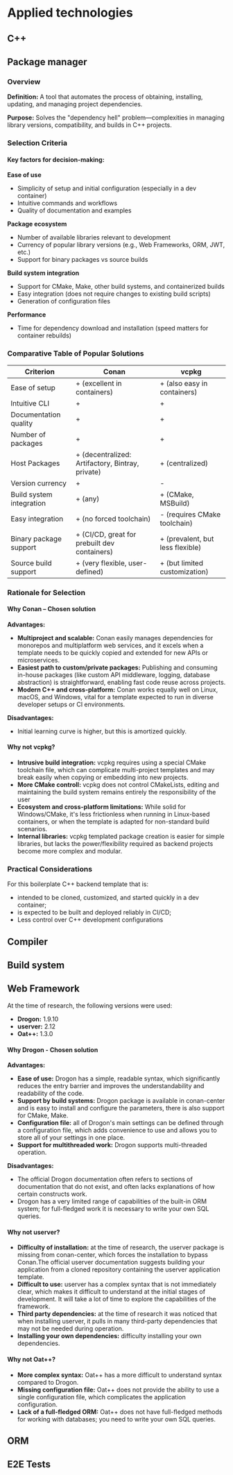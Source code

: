 # Applied technologies

## C++

## Package manager

### Overview

**Definition:** A tool that automates the process of obtaining, installing, updating, and managing project dependencies.

**Purpose:** Solves the "dependency hell" problem—complexities in managing library versions, compatibility, and builds in C++ projects.

### Selection Criteria

#### Key factors for decision-making:

**Ease of use**
- Simplicity of setup and initial configuration (especially in a dev container)
- Intuitive commands and workflows
- Quality of documentation and examples

**Package ecosystem**
- Number of available libraries relevant to development
- Currency of popular library versions (e.g., Web Frameworks, ORM, JWT, etc.)
- Support for binary packages vs source builds

**Build system integration**
- Support for CMake, Make, other build systems, and containerized builds
- Easy integration (does not require changes to existing build scripts)
- Generation of configuration files

**Performance**
- Time for dependency download and installation (speed matters for container rebuilds)

### Comparative Table of Popular Solutions

| Criterion                | **Conan**                   | **vcpkg**                    |
|--------------------------|-----------------------------|------------------------------|
| Ease of setup            | + (excellent in containers) | + (also easy in containers)  |
| Intuitive CLI            | +                           | +                            |
| Documentation quality    | +                           | +                            |
| Number of packages       | +                           | +                            |
| Host Packages            | + (decentralized: Artifactory, Bintray, private)| + (centralized) |
| Version currency         | +                           | -                            |
| Build system integration | + (any)                     | + (CMake, MSBuild)           |
| Easy integration         | + (no forced toolchain)     | - (requires CMake toolchain) |
| Binary package support   | + (CI/CD, great for prebuilt dev containers)  | + (prevalent, but less flexible) |
| Source build support     | + (very flexible, user-defined) | + (but limited customization)  |

### Rationale for Selection

#### Why Conan – Chosen solution

**Advantages:**
- **Multiproject and scalable:** Conan easily manages dependencies for monorepos and multiplatform web services, and it excels when a template needs to be quickly copied and extended for new APIs or microservices.
- **Easiest path to custom/private packages:** Publishing and consuming in-house packages (like custom API middleware, logging, database abstraction) is straightforward, enabling fast code reuse across projects.
- **Modern C++ and cross-platform:** Conan works equally well on Linux, macOS, and Windows, vital for a template expected to run in diverse developer setups or CI environments.

**Disadvantages:**
- Initial learning curve is higher, but this is amortized quickly.

#### Why not vcpkg?

- **Intrusive build integration:** vcpkg requires using a special CMake toolchain file, which can complicate multi-project templates and may break easily when copying or embedding into new projects.
- **More CMake controll:** vcpkg does not control CMakeLists, editing and maintaining the build system remains entirely the responsibility of the user
- **Ecosystem and cross-platform limitations:** While solid for Windows/CMake, it's less frictionless when running in Linux-based containers, or when the template is adapted for non-standard build scenarios.
- **Internal libraries:** vcpkg templated package creation is easier for simple libraries, but lacks the power/flexibility required as backend projects become more complex and modular.

### Practical Considerations

For this boilerplate C++ backend template that is:
- intended to be cloned, customized, and started quickly in a dev container;
- is expected to be built and deployed reliably in CI/CD;
- Less control over C++ development configurations

## Compiler

## Build system

## Web Framework

At the time of research, the following versions were used:
- **Drogon:** 1.9.10
- **userver:** 2.12
- **Oat++:** 1.3.0

#### Why Drogon - Chosen solution

**Advantages:**
- **Ease of use:** Drogon has a simple, readable syntax, which significantly reduces the entry barrier and improves the understandability and readability of the code.
- **Support by build systems:** Drogon package is available in conan-center and is easy to install and configure the parameters, there is also support for CMake, Make.
- **Configuration file:** all of Drogon's main settings can be defined through a configuration file, which adds convenience to use and allows you to store all of your settings in one place.
- **Support for multithreaded work:** Drogon supports multi-threaded operation.

**Disadvantages:**
- The official Drogon documentation often refers to sections of documentation that do not exist, and often lacks explanations of how certain constructs work.
- Drogon has a very limited range of capabilities of the built-in ORM system; for full-fledged work it is necessary to write your own SQL queries.

#### Why not userver?

- **Difficulty of installation:** at the time of research, the userver package is missing from conan-center, which forces the installation to bypass Conan.The official userver documentation suggests building your application from a cloned repository containing the userver application template.
- **Difficult to use:** userver has a complex syntax that is not immediately clear, which makes it difficult to understand at the initial stages of development. It will take a lot of time to explore the capabilities of the framework.
- **Third party dependencies:** at the time of research it was noticed that when installing userver, it pulls in many third-party dependencies that may not be needed during operation.
- **Installing your own dependencies:** difficulty installing your own dependencies.

#### Why not Oat++?

- **More complex syntax:** Oat++ has a more difficult to understand syntax compared to Drogon.
- **Missing configuration file:** Oat++ does not provide the ability to use a single configuration file, which complicates the application configuration.
- **Lack of a full-fledged ORM:** Oat++ does not have full-fledged methods for working with databases; you need to write your own SQL queries.

## ORM

## E2E Tests